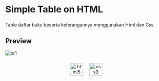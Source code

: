 <h1 align="left">Simple Table on HTML</h1>

###

<p align="left">Table daftar buku beserta keterangannya menggunakan Html dan Css</p>

###

<h2 align="left">Preview</h2>

![pr1](https://github.com/giant-paw/20220140105_PraktikumTable/assets/107108170/724105e7-fd9a-4e0e-92b8-1ec4f41cf62e)

###

<div align="center">
  <img src="https://cdn.jsdelivr.net/gh/devicons/devicon/icons/html5/html5-original.svg" height="40" alt="html5 logo"  />
  <img width="12" />
  <img src="https://cdn.jsdelivr.net/gh/devicons/devicon/icons/css3/css3-original.svg" height="40" alt="css3 logo"  />
</div>

###
